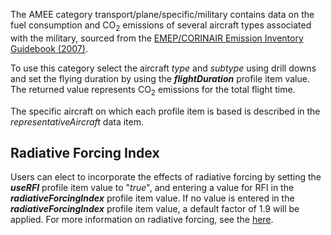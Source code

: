 The AMEE category transport/plane/specific/military contains data on the
fuel consumption and CO<sub>2</sub> emissions of several aircraft types
associated with the military, sourced from the [EMEP/CORINAIR Emission
Inventory Guidebook
(2007)](http://www.eea.europa.eu/publications/EMEPCORINAIR5/page017.html).

To use this category select the aircraft *type* and *subtype* using
drill downs and set the flying duration by using the
***flightDuration*** profile item value. The returned value represents
CO<sub>2</sub> emissions for the total flight time.

The specific aircraft on which each profile item is based is described
in the *representativeAircraft* data item.

## Radiative Forcing Index

Users can elect to incorporate the effects of radiative forcing by
setting the ***useRFI*** profile item value to "*true*", and entering a
value for RFI in the ***radiativeForcingIndex*** profile item value. If
no value is entered in the ***radiativeForcingIndex*** profile item
value, a default factor of 1.9 will be applied. For more information on
radiative forcing, see the [here](Radiative_Forcing_Index).

